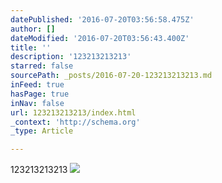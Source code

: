```yaml
---
datePublished: '2016-07-20T03:56:58.475Z'
author: []
dateModified: '2016-07-20T03:56:43.400Z'
title: ''
description: '123213213213'
starred: false
sourcePath: _posts/2016-07-20-123213213213.md
inFeed: true
hasPage: true
inNav: false
url: 123213213213/index.html
_context: 'http://schema.org'
_type: Article

---
```

123213213213
![](https://the-grid-user-content.s3-us-west-2.amazonaws.com/09e7d1a0-151b-4ab0-8138-edda73f1fb37.jpg)